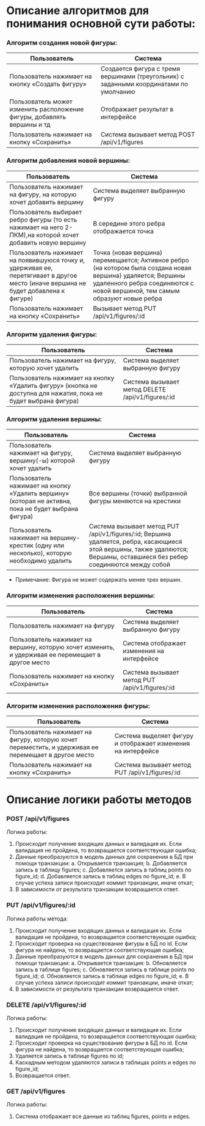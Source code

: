 # Описание алгоритмов для понимания основной сути работы:
 
### Алгоритм создания новой фигуры:

| Пользователь  | Система |
| ------------- | ------------- |
| Пользователь нажимает на кнопку «Создать фигуру»  | Создается фигура с тремя вершинами (треугольник) с заданными координатами по умолчанию  |
| Пользователь может изменить расположение фигуры, добавлять вершины и тд  | Отображает результат в интерфейсе |
| Пользователь нажимает на кнопку «Сохранить»  | Система вызывает метод POST /api/v1/figures |


### Алгоритм добавления новой вершины:

| Пользователь  | Система |
| ------------- | ------------- |
| Пользователь нажимает на фигуру, на которую хочет добавить вершину  | Система выделяет выбранную фигуру  |
| Пользователь выбирает ребро фигуры (то есть нажимает на него 2-ПКМ),на которой хочет добавить новую вершину  | В середине этого ребра отображается точка  |
| Пользователь нажимает на появившуюся точку и, удерживая ее, перетягивает в другое место (иначе вершина не будет добавлена к фигуре)  | Точка (новая вершина) перемещается;  Активное ребро (на котором была создана новая вершина) удаляется; Вершины удаленного ребра соединяются с новой вершиной, тем самым образуют новые ребра |
| Пользователь нажимает на кнопку «Сохранить»  | Вызывает метод PUT /api/v1/figures/:id  |


### Алгоритм удаления фигуры:

| Пользователь  | Система |
| ------------- | ------------- |
| Пользователь нажимает на фигуру, которую хочет удалить  | Система выделяет выбранную фигуру  |
| Пользователь нажимает на кнопку «Удалить фигуру» (кнопка не доступна для нажатия, пока не будет выбрана фигура)  | Система вызывает метод DELETE /api/v1/figures/:id  |


### Алгоритм удаления вершины:

| Пользователь  | Система |
| ------------- | ------------- |
| Пользователь нажимает на фигуру, вершину(-ы) которой хочет удалить  | Система выделяет выбранную фигуру  |
| Пользователь нажимает на кнопку «Удалить вершину» (которая не активна, пока не будет выбрана фигура)  | Все вершины (точки) выбранной фигуры меняются на крестики  |
| Пользователь нажимает на вершину-крестик (одну или несколько), которую необходимо удалить  | Система вызывает метод PUT /api/v1/figures/:id; Вершина удаляется, ребра, касающиеся этой вершины, также удаляются; Вершины, оставшиеся без ребер соединяются между собой  |

* Примечание: Фигура не может содержать менее трех вершин.


### Алгоритм изменения расположения вершины:

| Пользователь  | Система |
| ------------- | ------------- |
| Пользователь нажимает на фигуру  | Система выделяет выбранную фигуру  |
| Пользователь нажимает на вершину, которую хочет изменить, и удерживая ее перемещает в другое место  | Система отображает изменения на интерфейсе  |
| Пользователь нажимает на кнопку «Сохранить»  | Система вызывает метод PUT /api/v1/figures/:id  |


### Алгоритм изменения расположения фигуры:

| Пользователь  | Система |
| ------------- | ------------- |
| Пользователь нажимает на фигуру, которую хочет переместить, и удерживая ее перемещает в другое место  | Система выделяет фигуру и отображает изменения на интерфейсе  |
| Пользователь нажимает на кнопку «Сохранить» | Система вызывает метод PUT /api/v1/figures/:id  |


# Описание логики работы методов

### POST /api/v1/figures 

Логика работы:
1. Происходит получение входящих данных и валидация их. Если валидация не пройдена, то возвращается соответствующая ошибка;
2. Данные преобразуются в модель данных для сохранения в БД при помощи транзакции:
	a. Открывается транзакция;
	b. Добавляется запись в таблицу figures;
	c. Добавляется запись в таблиц points по figure_id;
	d. Добавляется запись в таблиц edges по figure_id;
	e. В случае успеха записи происходит коммит транзакции, иначе откат; 
3. В зависимости от результата транзакции возвращается ответ.

### PUT /api/v1/figures/:id

Логика работы метода:
1. Происходит получение входящих данных и валидация их. Если валидация не пройдена, то возвращается соответствующая ошибка;
2. Происходит проверка на существование фигуры в БД по id. Если фигура не найдена, то возвращается соответствующая ошибка;
3. Данные преобразуются в модель данных для сохранения в БД при помощи транзакции:
	a. Открывается транзакция:
	b. Обновляется запись в таблице figures;
	c. Обновляется запись в таблице points по figure_id;
	d. Обновляется запись в таблице edges по figure_id;
	e. В случае успеха записи происходит коммит транзакции, иначе откат; 
4. В зависимости от результата транзакции возвращается ответ.

### DELETE /api/v1/figures/:id

Логика работы: 
1. Происходит получение входящих данных и валидация их. Если валидация не пройдена, то возвращается соответствующая ошибка;
2. Происходит проверка на существование фигуры в БД по id. Если фигура не найдена, то возвращается соответствующая ошибка;
3. Удаляется запись в таблице figures по id;
4. Каскадным методом удаляются записи в таблицах points и edges по figure_id;
5. Возвращается ответ.

### GET /api/v1/figures

Логика работы: 
1. Система отображает все данные из таблиц figures, points и edges.
